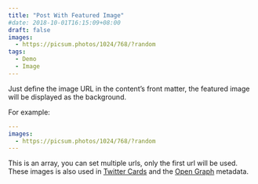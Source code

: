 ```yaml
---
title: "Post With Featured Image"
#date: 2018-10-01T16:15:09+08:00
draft: false
images: 
  - https://picsum.photos/1024/768/?random
tags: 
  - Demo
  - Image
---
```


Just define the image URL in the content’s front matter, the featured image will be displayed as the background. 

For example:

```yaml
---
images:
  - https://picsum.photos/1024/768/?random
---
```

This is an array, you can set multiple urls, only the first url will be used. These images is also used in [Twitter Cards](https://developer.twitter.com/en/docs/tweets/optimize-with-cards/guides/getting-started.html) and the [Open Graph](http://ogp.me/) metadata.
